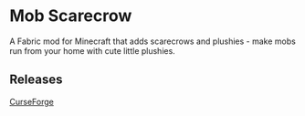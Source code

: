 # Mob Scarecrow
A Fabric mod for Minecraft that adds scarecrows and plushies - make mobs run from your home with cute little plushies.

## Releases
[CurseForge]()